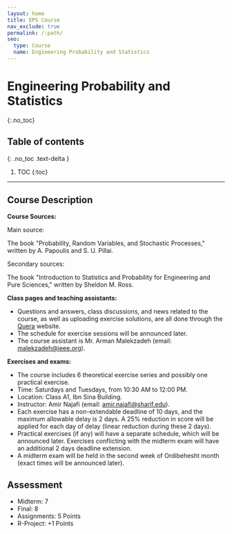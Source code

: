 ```yaml
---
layout: home
title: EPS Course
nav_exclude: true
permalink: /:path/
seo:
  type: Course
  name: Engineering Probability and Statistics
---
```



# Engineering Probability and Statistics

{:.no_toc}

## Table of contents

{: .no_toc .text-delta }

1. TOC
{:toc}

---

## Course Description

**Course Sources:**

Main source:

The book "Probability, Random Variables, and Stochastic Processes," written by A. Papoulis and S. U. Pillai.

Secondary sources:

The book "Introduction to Statistics and Probability for Engineering and Pure Sciences," written by Sheldon M. Ross.

**Class pages and teaching assistants:**

- Questions and answers, class discussions, and news related to the course, as well as uploading exercise solutions, are all done through the [Quera](https://quera.org/course/add_to_course/course/16593/) website.
- The schedule for exercise sessions will be announced later.
- The course assistant is Mr. Arman Malekzadeh (email: <malekzadeh@ieee.org>).

**Exercises and exams:**

- The course includes 6 theoretical exercise series and possibly one practical exercise.
- Time: Saturdays and Tuesdays, from 10:30 AM to 12:00 PM.
- Location: Class A1, Ibn Sina Building.
- Instructor: Amir Najafi (email: <amir.najafi@sharif.edu>).
- Each exercise has a non-extendable deadline of 10 days, and the maximum allowable delay is 2 days. A 25% reduction in score will be applied for each day of delay (linear reduction during these 2 days).
- Practical exercises (if any) will have a separate schedule, which will be announced later. Exercises conflicting with the midterm exam will have an additional 2 days deadline extension.
- A midterm exam will be held in the second week of Ordibehesht month (exact times will be announced later).

## Assessment

- Midterm: 7
- Final: 8
- Assignments: 5 Points
- R-Project: +1 Points
